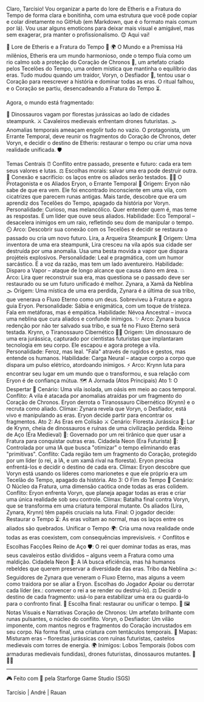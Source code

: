 Claro, Tarcísio! Vou organizar a parte do lore de Etheris e a Fratura do Tempo de forma clara e bonitinha, com uma estrutura que você pode copiar e colar diretamente no GitHub (em Markdown, que é o formato mais comum por lá). Vou usar alguns emoticons para deixar mais visual e amigável, mas sem exagerar, pra manter o profissionalismo. 😊 Aqui vai!

📜 Lore de Etheris e a Fratura do Tempo 🌌
🌍 O Mundo e a Premissa
Há milênios, Etheris era um mundo harmonioso, onde o tempo fluía como um rio calmo sob a proteção do Coração de Chronos 💎, um artefato criado pelos Tecelões do Tempo, uma ordem mística que mantinha o equilíbrio das eras. Tudo mudou quando um traidor, Voryn, o Desfiador 🖤, tentou usar o Coração para reescrever a história e dominar todas as eras. O ritual falhou, e o Coração se partiu, desencadeando a Fratura do Tempo ⏳.

Agora, o mundo está fragmentado:

🦖 Dinossauros vagam por florestas jurássicas ao lado de cidades steampunk.
⚔️ Cavaleiros medievais enfrentam drones futuristas.
🌫️ Anomalias temporais ameaçam engolir tudo no vazio.
O protagonista, um Errante Temporal, deve reunir os fragmentos do Coração de Chronos, deter Voryn, e decidir o destino de Etheris: restaurar o tempo ou criar uma nova realidade unificada. 🛡️

Temas Centrais
⏰ Conflito entre passado, presente e futuro: cada era tem seus valores e lutas.
⚖️ Escolhas morais: salvar uma era pode destruir outra.
🤝 Conexão e sacrifício: os laços entre os aliados serão testados.
🧑‍🚀 O Protagonista e os Aliados
Eryon, o Errante Temporal 🌟
Origem: Eryon não sabe de que era vem. Ele foi encontrado inconsciente em uma vila, com cicatrizes que parecem runas antigas. Mais tarde, descobre que era um aprendiz dos Tecelões do Tempo, apagado da história por Voryn.
Personalidade: Curioso, mas melancólico. Quer entender quem é, mas teme as respostas. É um líder que ouve seus aliados.
Habilidade: Eco Temporal – desacelera inimigos em um raio, refletindo seu dom de manipular o tempo. ⏲️
Arco: Descobrir sua conexão com os Tecelões e decidir se restaura o passado ou cria um novo futuro.
Lira, a Arqueira Steampunk 🏹
Origem: Uma inventora de uma era steampunk, Lira cresceu na vila após sua cidade ser destruída por uma anomalia. Usa uma besta movida a vapor que dispara projéteis explosivos.
Personalidade: Leal e pragmática, com um humor sarcástico. É a voz da razão, mas tem um lado aventureiro.
Habilidade: Disparo a Vapor – ataque de longo alcance que causa dano em área. 💥
Arco: Lira quer reconstruir sua era, mas questiona se o passado deve ser restaurado ou se um futuro unificado é melhor.
Zynara, a Xamã da Neblina 🌫️
Origem: Uma mística de uma era perdida, Zynara é a última de sua tribo, que venerava o Fluxo Eterno como um deus. Sobreviveu à Fratura e agora guia Eryon.
Personalidade: Sábia e enigmática, com um toque de tristeza. Fala em metáforas, mas é empática.
Habilidade: Névoa Ancestral – invoca uma neblina que cura aliados e confunde inimigos. ✨
Arco: Zynara busca redenção por não ter salvado sua tribo, e sua fé no Fluxo Eterno será testada.
Krynn, o Tiranossauro Cibernético 🦖🤖
Origem: Um dinossauro de uma era jurássica, capturado por cientistas futuristas que implantaram tecnologia em seu corpo. Ele escapou e agora protege a vila.
Personalidade: Feroz, mas leal. "Fala" através de rugidos e gestos, mas entende os humanos.
Habilidade: Carga Neural – ataque corpo a corpo que dispara um pulso elétrico, atordoando inimigos. ⚡
Arco: Krynn luta para encontrar seu lugar em um mundo que o transformou, e sua relação com Eryon é de confiança mútua.
🗺️ A Jornada (Atos Principais)
Ato 1: O Despertar 🌄
Cenário: Uma vila isolada, um oásis em meio ao caos temporal.
Conflito: A vila é atacada por anomalias atraídas por um fragmento do Coração de Chronos. Eryon derrota o Tiranossauro Cibernético (Krynn) e o recruta como aliado.
Clímax: Zynara revela que Voryn, o Desfiador, está vivo e manipulando as eras. Eryon decide partir para encontrar os fragmentos.
Ato 2: As Eras em Colisão ⚔️
Cenário:
Floresta Jurássica 🌿: Lar de Krynn, cheia de dinossauros e ruínas de uma civilização perdida.
Reino de Aço (Era Medieval) 🏰: Governado por um rei tirânico que quer usar a Fratura para conquistar outras eras.
Cidadela Neon (Era Futurista) 🌃: Controlada por uma IA que busca "otimizar" o tempo eliminando eras "primitivas".
Conflito: Cada região tem um fragmento do Coração, protegido por um líder (o rei, a IA, e um xamã rival na floresta). Eryon precisa enfrentá-los e decidir o destino de cada era.
Clímax: Eryon descobre que Voryn está usando os líderes como marionetes e que ele próprio era um Tecelão do Tempo, apagado da história.
Ato 3: O Fim do Tempo 🌌
Cenário: O Núcleo da Fratura, uma dimensão caótica onde todas as eras colidem.
Conflito: Eryon enfrenta Voryn, que planeja apagar todas as eras e criar uma única realidade sob seu controle.
Clímax: Batalha final contra Voryn, que se transforma em uma criatura temporal mutante. Os aliados (Lira, Zynara, Krynn) têm papéis cruciais na luta.
Final: O jogador decide:
Restaurar o Tempo ⏳: As eras voltam ao normal, mas os laços entre os aliados são quebrados.
Unificar o Tempo 🌍: Cria uma nova realidade onde todas as eras coexistem, com consequências imprevisíveis.
⚡ Conflitos e Escolhas
Facções
Reino de Aço 🛡️: O rei quer dominar todas as eras, mas seus cavaleiros estão divididos – alguns veem a Fratura como uma maldição.
Cidadela Neon 🤖: A IA busca eficiência, mas há humanos rebeldes que querem preservar a diversidade das eras.
Tribo da Neblina 🌫️: Seguidores de Zynara que veneram o Fluxo Eterno, mas alguns a veem como traidora por se aliar a Eryon.
Escolhas do Jogador
Apoiar ou derrotar cada líder (ex.: convencer o rei a se render ou destruí-lo). ⚖️
Decidir o destino de cada fragmento: usá-lo para estabilizar uma era ou guardá-lo para o confronto final. 💎
Escolha final: restaurar ou unificar o tempo. 🌟
🖼️ Notas Visuais e Narrativas
Coração de Chronos: Um artefato brilhante com runas pulsantes, o núcleo do conflito.
Voryn, o Desfiador: Um vilão imponente, com mantos negros e fragmentos do Coração incrustados em seu corpo. Na forma final, uma criatura com tentáculos temporais. 🖤
Mapas: Misturam eras – florestas jurássicas com ruínas futuristas, castelos medievais com torres de energia. 🌍
Inimigos: Lobos Temporais (lobos com armaduras medievais fundidas), drones futuristas, dinossauros mutantes. 🐺🤖🦖


-----

🎮 Feito com 💖 pela Starforge Game Studio (SGS)

Tarcísio | André | Rauan
